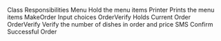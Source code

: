 Class             Responsibilities
Menu              Hold the menu items
Printer           Prints the menu items
MakeOrder         Input choices
OrderVerify       Holds Current Order
OrderVerify       Verify the number of dishes in order and price
SMS               Confirm Successful Order
